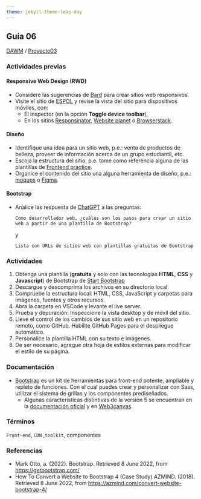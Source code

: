 ```yaml
---
theme: jekyll-theme-leap-day
---
```


## Guía 06

[DAWM](/DAWM/) / [Proyecto03](/DAWM/proyectos/2023/proyecto03)

### Actividades previas

#### Responsive Web Design (RWD)

* Considere las sugerencias de [Bard](bard/guia06-bard01.pdf) para crear sitios web responsivos.
* Visite el sitio de [ESPOL](http://www.espol.edu.ec/) y revise la vista del sitio para dispositivos móviles, con:
	- El inspector (en la opción **Toggle device toolbar**), 
	- En los sitios [Responsinator](http://www.responsinator.com/), [Website planet](https://www.websiteplanet.com/es/webtools/responsive-checker/) o [Browserstack](https://www.browserstack.com/responsive).

#### Diseño

* Identifique una idea para un sitio web, p.e.: venta de productos de belleza, proveer de información acerca de un grupo estudiantil, etc. 
* Escoja la estructura del sitio, p.e. tome como referencia alguna de las plantillas de [Frontend practice](https://www.frontendpractice.com/projects). 
* Organice el contenido del sitio una alguna herramienta de diseño, p.e.: [moqups](https://moqups.com/es/) o [Figma](https://www.figma.com/).

#### Bootstrap

* Analice las respuesta de [ChatGPT](chatgpt/guia06-recomendacion01.png) a las preguntas:

  ```
  Como desarrollador web, ¿cuáles son los pasos para crear un sitio web a partir de una plantilla de Bootstrap?
  ``` 
  y 

  ```
  Lista con URLs de sitios web con plantillas gratuitas de Bootstrap
  ```

### Actividades

1. Obtenga una plantilla (**gratuita** y solo con las tecnologías **HTML**, **CSS** y **Javascript**) de Bootstrap de [Start Bootstrap](https://startbootstrap.com/?showAngular=false&showVue=false&showPro=false)
2. Descargue y descomprima los archivos en su directorio local. 
3. Compruebe la estructura local: HTML, CSS, JavaScript y carpetas para imágenes, fuentes y otros recursos.
4. Abra la carpeta en VSCode y levante el live server. 
6. Prueba y depuración: Inspeccione la vista desktop y de móvil del sitio.
7. Lleve el control de los cambios de sus sitio web en un repositorio remoto, como GitHub. Habilite GitHub Pages para el despliegue automático.
8. Personalice la plantilla HTML con su texto e imágenes.
9. De ser necesario, agregue otra hoja de estilos externas para modificar el estilo de su página.


### Documentación
 
* [Bootstrap](https://getbootstrap.com/) es un kit de herramientas para front-end potente, ampliable y repleto de funciones. Con el cual puedes crear y personalizar con Sass, utilizar el sistema de grillas y los componentes prediseñados.
	- Algunas características distintivas de la versión 5 se encuentran en la [documentación oficial](https://getbootstrap.com/docs/5.0/migration/) y en [Web3canvas](https://web3canvas.com/convert-bootstrap-4-to-5-migration-guide/).


### Términos

`Front-end`, `CDN` ,`toolkit`, componentes

### Referencias

* Mark Otto, a. (2022). Bootstrap. Retrieved 8 June 2022, from https://getbootstrap.com/
* How To Convert a Website to Bootstrap 4 (Case Study) AZMIND. (2018). Retrieved 8 June 2022, from https://azmind.com/convert-website-bootstrap-4/
